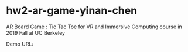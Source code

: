 # hw2-ar-game-yinan-chen

AR Board Game : Tic Tac Toe for VR and Immersive Computing course in 2019 Fall at UC Berkeley 

Demo URL: 
